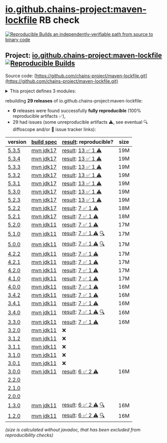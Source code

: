 [io.github.chains-project:maven-lockfile](https://central.sonatype.com/artifact/io.github.chains-project/maven-lockfile/versions) RB check
=======

[![Reproducible Builds](https://reproducible-builds.org/images/logos/rb.svg) an independently-verifiable path from source to binary code](https://reproducible-builds.org/)

## Project: [io.github.chains-project:maven-lockfile](https://central.sonatype.com/artifact/io.github.chains-project/maven-lockfile/versions) [![Reproducible Builds](https://img.shields.io/endpoint?url=https://raw.githubusercontent.com/jvm-repo-rebuild/reproducible-central/master/content/io/github/chains-project/maven-lockfile/badge.json)](https://github.com/jvm-repo-rebuild/reproducible-central/blob/master/content/io/github/chains-project/maven-lockfile/README.md)

Source code: [https://github.com/chains-project/maven-lockfile.git](https://github.com/chains-project/maven-lockfile.git)

<details><summary>This project defines 3 modules:</summary>

* [io.github.chains-project:maven-lockfile](https://central.sonatype.com/artifact/io.github.chains-project/maven-lockfile/overview)
* [io.github.chains-project:maven-lockfile-github-action](https://central.sonatype.com/artifact/io.github.chains-project/maven-lockfile-github-action/overview)
* [io.github.chains-project:maven-lockfile-parent](https://central.sonatype.com/artifact/io.github.chains-project/maven-lockfile-parent/overview)
</details>

rebuilding **29 releases** of io.github.chains-project:maven-lockfile:
- **0** releases were found successfully **fully reproducible** (100% reproducible artifacts :white_check_mark:),
- 29 had issues (some unreproducible artifacts :warning:, see eventual :mag: diffoscope and/or :memo: issue tracker links):

| version | [build spec](/BUILDSPEC.md) | [result](https://reproducible-builds.org/docs/jvm/): reproducible? | size |
| -- | --------- | ------ | -- |
| [5.3.5](https://central.sonatype.com/artifact/io.github.chains-project/maven-lockfile/5.3.5/pom) | [mvn jdk17](maven-lockfile-5.3.5.buildspec) | [result](maven-lockfile-parent-5.3.5.buildinfo): [13 :white_check_mark:  1 :warning:](maven-lockfile-parent-5.3.5.buildcompare) | 19M |
| [5.3.4](https://central.sonatype.com/artifact/io.github.chains-project/maven-lockfile/5.3.4/pom) | [mvn jdk17](maven-lockfile-5.3.4.buildspec) | [result](maven-lockfile-parent-5.3.4.buildinfo): [13 :white_check_mark:  1 :warning:](maven-lockfile-parent-5.3.4.buildcompare) | 19M |
| [5.3.3](https://central.sonatype.com/artifact/io.github.chains-project/maven-lockfile/5.3.3/pom) | [mvn jdk17](maven-lockfile-5.3.3.buildspec) | [result](maven-lockfile-parent-5.3.3.buildinfo): [13 :white_check_mark:  1 :warning:](maven-lockfile-parent-5.3.3.buildcompare) | 19M |
| [5.3.2](https://central.sonatype.com/artifact/io.github.chains-project/maven-lockfile/5.3.2/pom) | [mvn jdk17](maven-lockfile-5.3.2.buildspec) | [result](maven-lockfile-parent-5.3.2.buildinfo): [13 :white_check_mark:  1 :warning:](maven-lockfile-parent-5.3.2.buildcompare) | 19M |
| [5.3.1](https://central.sonatype.com/artifact/io.github.chains-project/maven-lockfile/5.3.1/pom) | [mvn jdk17](maven-lockfile-5.3.1.buildspec) | [result](maven-lockfile-parent-5.3.1.buildinfo): [13 :white_check_mark:  1 :warning:](maven-lockfile-parent-5.3.1.buildcompare) | 19M |
| [5.3.0](https://central.sonatype.com/artifact/io.github.chains-project/maven-lockfile/5.3.0/pom) | [mvn jdk17](maven-lockfile-5.3.0.buildspec) | [result](maven-lockfile-parent-5.3.0.buildinfo): [13 :white_check_mark:  1 :warning:](maven-lockfile-parent-5.3.0.buildcompare) | 19M |
| [5.2.3](https://central.sonatype.com/artifact/io.github.chains-project/maven-lockfile/5.2.3/pom) | [mvn jdk17](maven-lockfile-5.2.3.buildspec) | [result](maven-lockfile-parent-5.2.3.buildinfo): [13 :white_check_mark:  1 :warning:](maven-lockfile-parent-5.2.3.buildcompare) | 19M |
| [5.2.2](https://central.sonatype.com/artifact/io.github.chains-project/maven-lockfile/5.2.2/pom) | [mvn jdk17](maven-lockfile-5.2.2.buildspec) | [result](maven-lockfile-parent-5.2.2.buildinfo): [7 :white_check_mark:  1 :warning:](maven-lockfile-parent-5.2.2.buildcompare) | 18M |
| [5.2.1](https://central.sonatype.com/artifact/io.github.chains-project/maven-lockfile/5.2.1/pom) | [mvn jdk17](maven-lockfile-5.2.1.buildspec) | [result](maven-lockfile-parent-5.2.1.buildinfo): [7 :white_check_mark:  1 :warning:](maven-lockfile-parent-5.2.1.buildcompare) | 18M |
| [5.2.0](https://central.sonatype.com/artifact/io.github.chains-project/maven-lockfile/5.2.0/pom) | [mvn jdk11](maven-lockfile-5.2.0.buildspec) | [result](maven-lockfile-parent-5.2.0.buildinfo): [7 :white_check_mark:  1 :warning:](maven-lockfile-parent-5.2.0.buildcompare) | 17M |
| [5.1.0](https://central.sonatype.com/artifact/io.github.chains-project/maven-lockfile/5.1.0/pom) | [mvn jdk11](maven-lockfile-5.1.0.buildspec) | [result](maven-lockfile-parent-5.1.0.buildinfo): [7 :white_check_mark:  1 :warning:](maven-lockfile-parent-5.1.0.buildcompare) [:mag:](maven-lockfile-parent-5.1.0.diffoscope) | 17M |
| [5.0.0](https://central.sonatype.com/artifact/io.github.chains-project/maven-lockfile/5.0.0/pom) | [mvn jdk11](maven-lockfile-5.0.0.buildspec) | [result](maven-lockfile-parent-5.0.0.buildinfo): [7 :white_check_mark:  1 :warning:](maven-lockfile-parent-5.0.0.buildcompare) [:mag:](maven-lockfile-parent-5.0.0.diffoscope) | 17M |
| [4.2.2](https://central.sonatype.com/artifact/io.github.chains-project/maven-lockfile/4.2.2/pom) | [mvn jdk11](maven-lockfile-4.2.2.buildspec) | [result](maven-lockfile-parent-4.2.2.buildinfo): [7 :white_check_mark:  1 :warning:](maven-lockfile-parent-4.2.2.buildcompare) | 17M |
| [4.2.1](https://central.sonatype.com/artifact/io.github.chains-project/maven-lockfile/4.2.1/pom) | [mvn jdk11](maven-lockfile-4.2.1.buildspec) | [result](maven-lockfile-parent-4.2.1.buildinfo): [7 :white_check_mark:  1 :warning:](maven-lockfile-parent-4.2.1.buildcompare) | 17M |
| [4.2.0](https://central.sonatype.com/artifact/io.github.chains-project/maven-lockfile/4.2.0/pom) | [mvn jdk11](maven-lockfile-4.2.0.buildspec) | [result](maven-lockfile-parent-4.2.0.buildinfo): [7 :white_check_mark:  1 :warning:](maven-lockfile-parent-4.2.0.buildcompare) | 17M |
| [4.1.0](https://central.sonatype.com/artifact/io.github.chains-project/maven-lockfile/4.1.0/pom) | [mvn jdk11](maven-lockfile-4.1.0.buildspec) | [result](maven-lockfile-parent-4.1.0.buildinfo): [7 :white_check_mark:  1 :warning:](maven-lockfile-parent-4.1.0.buildcompare) | 17M |
| [4.0.0](https://central.sonatype.com/artifact/io.github.chains-project/maven-lockfile/4.0.0/pom) | [mvn jdk11](maven-lockfile-4.0.0.buildspec) | [result](maven-lockfile-parent-4.0.0.buildinfo): [7 :white_check_mark:  1 :warning:](maven-lockfile-parent-4.0.0.buildcompare) | 16M |
| [3.4.2](https://central.sonatype.com/artifact/io.github.chains-project/maven-lockfile/3.4.2/pom) | [mvn jdk11](maven-lockfile-3.4.2.buildspec) | [result](maven-lockfile-parent-3.4.2.buildinfo): [7 :white_check_mark:  1 :warning:](maven-lockfile-parent-3.4.2.buildcompare) | 16M |
| [3.4.1](https://central.sonatype.com/artifact/io.github.chains-project/maven-lockfile/3.4.1/pom) | [mvn jdk11](maven-lockfile-3.4.1.buildspec) | [result](maven-lockfile-parent-3.4.1.buildinfo): [7 :white_check_mark:  1 :warning:](maven-lockfile-parent-3.4.1.buildcompare) | 16M |
| [3.4.0](https://central.sonatype.com/artifact/io.github.chains-project/maven-lockfile/3.4.0/pom) | [mvn jdk11](maven-lockfile-3.4.0.buildspec) | [result](maven-lockfile-parent-3.4.0.buildinfo): [7 :white_check_mark:  1 :warning:](maven-lockfile-parent-3.4.0.buildcompare) [:mag:](maven-lockfile-parent-3.4.0.diffoscope) | 16M |
| [3.3.0](https://central.sonatype.com/artifact/io.github.chains-project/maven-lockfile/3.3.0/pom) | [mvn jdk11](maven-lockfile-3.3.0.buildspec) | [result](maven-lockfile-parent-3.3.0.buildinfo): [7 :white_check_mark:  1 :warning:](maven-lockfile-parent-3.3.0.buildcompare) | 16M |
| [3.2.0](https://central.sonatype.com/artifact/io.github.chains-project/maven-lockfile/3.2.0/pom) | [mvn jdk11](maven-lockfile-3.2.0.buildspec) | :x: | |
| [3.1.2](https://central.sonatype.com/artifact/io.github.chains-project/maven-lockfile/3.1.2/pom) | [mvn jdk11](maven-lockfile-3.1.2.buildspec) | :x: | |
| [3.1.1](https://central.sonatype.com/artifact/io.github.chains-project/maven-lockfile/3.1.1/pom) | [mvn jdk11](maven-lockfile-3.1.1.buildspec) | :x: | |
| [3.1.0](https://central.sonatype.com/artifact/io.github.chains-project/maven-lockfile/3.1.0/pom) | [mvn jdk11](maven-lockfile-3.1.0.buildspec) | :x: | |
| [3.0.1](https://central.sonatype.com/artifact/io.github.chains-project/maven-lockfile/3.0.1/pom) | [mvn jdk11](maven-lockfile-3.0.1.buildspec) | :x: | |
| [3.0.0](https://central.sonatype.com/artifact/io.github.chains-project/maven-lockfile/3.0.0/pom) | [mvn jdk11](maven-lockfile-3.0.0.buildspec) | [result](maven-lockfile-parent-3.0.0.buildinfo): [6 :white_check_mark:  2 :warning:](maven-lockfile-parent-3.0.0.buildcompare) | 16M |
| [2.2.0](https://central.sonatype.com/artifact/io.github.chains-project/maven-lockfile/2.2.0/pom) | | | |
| [2.1.0](https://central.sonatype.com/artifact/io.github.chains-project/maven-lockfile/2.1.0/pom) | | | |
| [2.0.0](https://central.sonatype.com/artifact/io.github.chains-project/maven-lockfile/2.0.0/pom) | | | |
| [1.3.0](https://central.sonatype.com/artifact/io.github.chains-project/maven-lockfile/1.3.0/pom) | [mvn jdk11](maven-lockfile-1.3.0.buildspec) | [result](maven-lockfile-parent-1.3.0.buildinfo): [6 :white_check_mark:  2 :warning:](maven-lockfile-parent-1.3.0.buildcompare) [:mag:](maven-lockfile-parent-1.3.0.diffoscope) | 16M |
| [1.2.0](https://central.sonatype.com/artifact/io.github.chains-project/maven-lockfile/1.2.0/pom) | [mvn jdk11](maven-lockfile-1.2.0.buildspec) | [result](maven-lockfile-parent-1.2.0.buildinfo): [6 :white_check_mark:  2 :warning:](maven-lockfile-parent-1.2.0.buildcompare) [:mag:](maven-lockfile-parent-1.2.0.diffoscope) | 16M |

<i>(size is calculated without javadoc, that has been excluded from reproducibility checks)</i>
